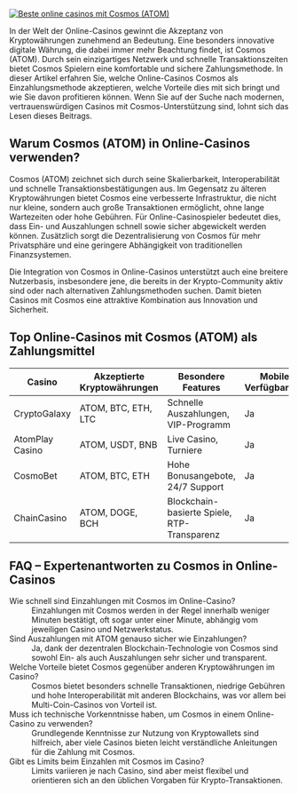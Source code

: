 [![Beste online casinos mit Cosmos (ATOM)](https://123-caf.pages.dev/gitsignup.png)](https://vrmoo.ru/Bt82HjjY)

<p>In der Welt der Online-Casinos gewinnt die Akzeptanz von Kryptowährungen zunehmend an Bedeutung. Eine besonders innovative digitale Währung, die dabei immer mehr Beachtung findet, ist Cosmos (ATOM). Durch sein einzigartiges Netzwerk und schnelle Transaktionszeiten bietet Cosmos Spielern eine komfortable und sichere Zahlungsmethode. In dieser Artikel erfahren Sie, welche Online-Casinos Cosmos als Einzahlungsmethode akzeptieren, welche Vorteile dies mit sich bringt und wie Sie davon profitieren können. Wenn Sie auf der Suche nach modernen, vertrauenswürdigen Casinos mit Cosmos-Unterstützung sind, lohnt sich das Lesen dieses Beitrags.</p>  <h2>Warum Cosmos (ATOM) in Online-Casinos verwenden?</h2> <p>Cosmos (ATOM) zeichnet sich durch seine Skalierbarkeit, Interoperabilität und schnelle Transaktionsbestätigungen aus. Im Gegensatz zu älteren Kryptowährungen bietet Cosmos eine verbesserte Infrastruktur, die nicht nur kleine, sondern auch große Transaktionen ermöglicht, ohne lange Wartezeiten oder hohe Gebühren. Für Online-Casinospieler bedeutet dies, dass Ein- und Auszahlungen schnell sowie sicher abgewickelt werden können. Zusätzlich sorgt die Dezentralisierung von Cosmos für mehr Privatsphäre und eine geringere Abhängigkeit von traditionellen Finanzsystemen.</p>  <p>Die Integration von Cosmos in Online-Casinos unterstützt auch eine breitere Nutzerbasis, insbesondere jene, die bereits in der Krypto-Community aktiv sind oder nach alternativen Zahlungsmethoden suchen. Damit bieten Casinos mit Cosmos eine attraktive Kombination aus Innovation und Sicherheit.</p>  <h2>Top Online-Casinos mit Cosmos (ATOM) als Zahlungsmittel</h2> <table>   <thead>     <tr>       <th>Casino</th>       <th>Akzeptierte Kryptowährungen</th>       <th>Besondere Features</th>       <th>Mobile Verfügbarkeit</th>     </tr>   </thead>   <tbody>     <tr>       <td>CryptoGalaxy</td>       <td>ATOM, BTC, ETH, LTC</td>       <td>Schnelle Auszahlungen, VIP-Programm</td>       <td>Ja</td>     </tr>     <tr>       <td>AtomPlay Casino</td>       <td>ATOM, USDT, BNB</td>       <td>Live Casino, Turniere</td>       <td>Ja</td>     </tr>     <tr>       <td>CosmoBet</td>       <td>ATOM, BTC, ETH</td>       <td>Hohe Bonusangebote, 24/7 Support</td>       <td>Ja</td>     </tr>     <tr>       <td>ChainCasino</td>       <td>ATOM, DOGE, BCH</td>       <td>Blockchain-basierte Spiele, RTP-Transparenz</td>       <td>Ja</td>     </tr>   </tbody> </table>  <h2>FAQ – Expertenantworten zu Cosmos in Online-Casinos</h2> <dl>   <dt>Wie schnell sind Einzahlungen mit Cosmos im Online-Casino?</dt>   <dd>Einzahlungen mit Cosmos werden in der Regel innerhalb weniger Minuten bestätigt, oft sogar unter einer Minute, abhängig vom jeweiligen Casino und Netzwerkstatus.</dd>    <dt>Sind Auszahlungen mit ATOM genauso sicher wie Einzahlungen?</dt>   <dd>Ja, dank der dezentralen Blockchain-Technologie von Cosmos sind sowohl Ein- als auch Auszahlungen sehr sicher und transparent.</dd>    <dt>Welche Vorteile bietet Cosmos gegenüber anderen Kryptowährungen im Casino?</dt>   <dd>Cosmos bietet besonders schnelle Transaktionen, niedrige Gebühren und hohe Interoperabilität mit anderen Blockchains, was vor allem bei Multi-Coin-Casinos von Vorteil ist.</dd>    <dt>Muss ich technische Vorkenntnisse haben, um Cosmos in einem Online-Casino zu verwenden?</dt>   <dd>Grundlegende Kenntnisse zur Nutzung von Kryptowallets sind hilfreich, aber viele Casinos bieten leicht verständliche Anleitungen für die Zahlung mit Cosmos.</dd>    <dt>Gibt es Limits beim Einzahlen mit Cosmos im Casino?</dt>   <dd>Limits variieren je nach Casino, sind aber meist flexibel und orientieren sich an den üblichen Vorgaben für Krypto-Transaktionen.</dd> </dl>